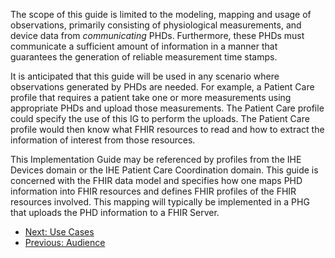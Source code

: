 The scope of this guide is limited to the modeling, mapping and usage of observations, primarily consisting of physiological measurements, and device data from *communicating* PHDs. Furthermore, these PHDs must communicate a sufficient amount of information in a manner that guarantees the generation of reliable measurement time stamps.

It is anticipated that this guide will be used in any scenario where observations generated by PHDs are needed. For example, a Patient Care profile that requires a patient take one or more measurements using appropriate PHDs and upload those measurements. The Patient Care profile could specify the use of this IG to perform the uploads. The Patient Care profile would then know what FHIR resources to read and how to extract the information of interest from those resources.

This Implementation Guide may be referenced by profiles from the IHE Devices domain or the IHE Patient Care Coordination domain. This guide is concerned with the FHIR data model and specifies how one maps PHD information into FHIR resources and defines FHIR profiles of the FHIR resources involved. This mapping will typically be implemented in a PHG that uploads the PHD information to a FHIR Server.


 - [Next: Use Cases](UseCases.html)
 - [Previous: Audience](Audience.html)
